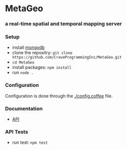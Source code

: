 # MetaGeo
### a real-time spatial and temporal mapping server

### Setup
* install [mongodb](http://docs.mongodb.org/manual/installation/)
* clone the repositry: `git clone https://github.com/CraveProgrammingInc/MetaGeo.git`  
* `cd MetaGeo`  
* install packages: `npm install`  
* run `node .` 

### Configuration
Configuration is done through the [./config.coffee](config.coffee) file. 

### Documentation
* [API](https://github.com/craveprogramminginc/MetaGeo/wiki/API)

### API Tests
* run test: `npm test`   
